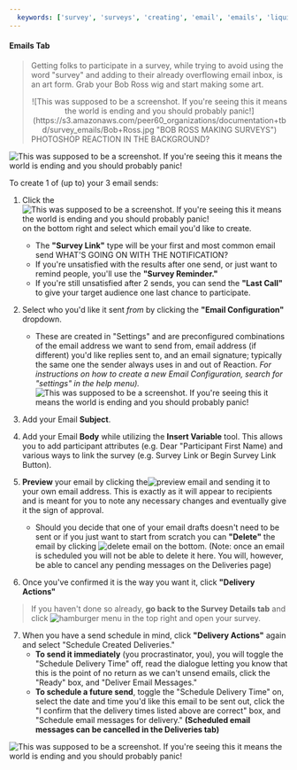 ```yaml
---
  keywords: ['survey', 'surveys', 'creating', 'email', 'emails', 'liquid', 'survey link', 'heads up', 'survey link', 'reminder', 'last call', 'sending']
---
```


#### Emails Tab
>Getting folks to participate in a survey, while trying to avoid using the word "survey" and adding to their already overflowing email inbox, is an art form. Grab your Bob Ross wig and start making some art. 
><center>![This was supposed to be a screenshot. If you're seeing this it means the world is ending and you should probably panic!](https://s3.amazonaws.com/peer60_organizations/documentation+tbd/survey_emails/Bob+Ross.jpg "BOB ROSS MAKING SURVEYS")</center> PHOTOSHOP REACTION IN THE BACKGROUND?


![This was supposed to be a screenshot. If you're seeing this it means the world is ending and you should probably panic!](https://s3.amazonaws.com/peer60_organizations/documentation+tbd/survey_emails/1+emails+page+with+one+email+scheduled-01.png " This will be a screenshot of the emails page with at least one email scheduled and the orange icon popped out")

To create 1 of (up to) your 3 email sends:

1. Click the ![This was supposed to be a screenshot. If you're seeing this it means the world is ending and you should probably panic!](https://s3.amazonaws.com/peer60_organizations/documentation+tbd/Icons/add+email+icon.png "add email") on the bottom right and select which email you'd like to create.
	* The **"Survey Link"** type will be your first and most common email send WHAT'S GOING ON WITH THE NOTIFICATION?
	* If you're unsatisfied with the results after one send, or just want to remind people, you'll use the **"Survey Reminder."**
	* If you're still unsatisfied after 2 sends, you can send the **"Last Call"** to give your target audience one last chance to participate.

2. Select who you'd like it sent *from* by clicking the **"Email Configuration"** dropdown.  
	* These are created in  "Settings" and are preconfigured combinations of the email address we want to send from, email address (if different) you'd like replies sent to, and an email signature; typically the same one the sender always uses in and out of Reaction. *For instructions on how to create a new Email Configuration, search for "settings" in the help menu).*
![This was supposed to be a screenshot. If you're seeing this it means the world is ending and you should probably panic!](https://s3.amazonaws.com/peer60_organizations/documentation+tbd/survey_emails/2+email+creation+page-01.png "This will be a screenshot of the email creation page with, if possible, all of the various popouts")
3. Add your Email **Subject**.
4. Add your Email **Body** while utilizing the **Insert Variable** tool. This allows you to add participant attributes (e.g. Dear "Participant First Name) and various ways to link the survey (e.g. Survey Link or Begin Survey Link Button).
5. **Preview** your email by clicking the![](https://s3.amazonaws.com/peer60_organizations/documentation+tbd/Icons/preview+email.png "preview email") and sending it to your own email address. This is exactly as it will appear to recipients and is meant for you to note any necessary changes and eventually give it the sign of approval. 
   *  Should you decide that one of your email drafts doesn't need to be sent or if you just want to start from scratch you can **"Delete"** the email by clicking ![](https://s3.amazonaws.com/peer60_organizations/documentation+tbd/Icons/delete+email.png "delete email") on the bottom. (Note: once an email is scheduled you will not be able to delete it here. You will, however, be able to cancel any pending messages on the Deliveries page)
6. Once you've confirmed it is the way you want it, click **"Delivery Actions"** 

 >If you haven't done so already, **go back to the Survey Details tab** and click ![hamburger menu](https://s3.amazonaws.com/peer60_organizations/documentation+tbd/Icons/Hamburger+Nest+Icon.png) in the top right and open your survey. 

7. When you have a send schedule in mind, click **"Delivery Actions"** again and select "Schedule Created Deliveries."
	* **To send it immediately** (you procrastinator, you), you will toggle the "Schedule Delivery Time" off, read the dialogue letting you know that this is the point of no return as we can't unsend emails, click the "Ready" box, and "Deliver Email Messages."
	* **To schedule a future send**, toggle the "Schedule Delivery Time" on, select the date and time you'd like this email to be sent out, click the "I confirm that the delivery times listed above are correct" box, and "Schedule email messages for delivery." **(Scheduled email messages can be cancelled in the Deliveries tab)**




![This was supposed to be a screenshot. If you're seeing this it means the world is ending and you should probably panic!](https://s3.amazonaws.com/peer60_organizations/documentation+tbd/build+email.gif "This will be a gif of the above emailing process. WE WILL NEED A NEW GIF WITH TREVOR'S IMPROVEMENTS WHERE THINGS STAY PUT")
